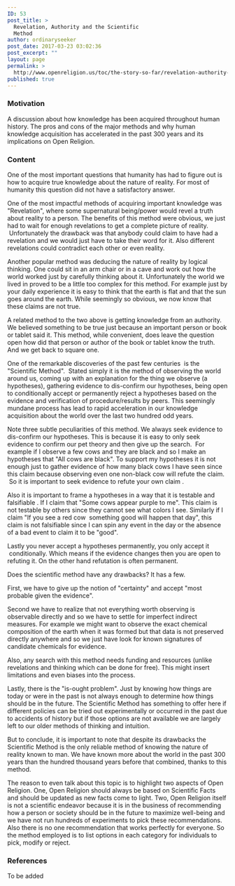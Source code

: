 ```yaml
---
ID: 53
post_title: >
  Revelation, Authority and the Scientific
  Method
author: ordinaryseeker
post_date: 2017-03-23 03:02:36
post_excerpt: ""
layout: page
permalink: >
  http://www.openreligion.us/toc/the-story-so-far/revelation-authority-scientific-method/
published: true
---
```

<h3><strong>Motivation</strong></h3>
A discussion about how knowledge has been acquired throughout human history. The pros and cons of the major methods and why human knowledge acquisition has accelerated in the past 300 years and its implications on Open Religion.

<!--more-->
<h3><strong>Content</strong></h3>
One of the most important questions that humanity has had to figure out is how to acquire true knowledge about the nature of reality. For most of humanity this question did not have a satisfactory answer.

One of the most impactful methods of acquiring important knowledge was "Revelation", where some supernatural being/power would revel a truth about reality to a person. The benefits of this method were obvious, we just had to wait for enough revelations to get a complete picture of reality.  Unfortunately the drawback was that anybody could claim to have had a revelation and we would just have to take their word for it. Also different revelations could contradict each other or even reality.

Another popular method was deducing the nature of reality by logical thinking. One could sit in an arm chair or in a cave and work out how the world worked just by carefully thinking about it. Unfortunately the world we lived in proved to be a little too complex for this method. For example just by your daily experience it is easy to think that the earth is flat and that the sun goes around the earth. While seemingly so obvious, we now know that these claims are not true.

A related method to the two above is getting knowledge from an authority. We believed something to be true just because an important person or book or tablet said it. This method, while convenient, does leave the question open how did that person or author of the book or tablet know the truth. And we get back to square one.

One of the remarkable discoveries of the past few centuries  is the "Scientific Method".  Stated simply it is the method of observing the world around us, coming up with an explanation for the thing we observe (a hypotheses), gathering evidence to dis-confirm our hypotheses, being open to conditionally accept or permanently reject a hypotheses based on the evidence and verification of procedure/results by peers. This seemingly mundane process has lead to rapid acceleration in our knowledge acquisition about the world over the last two hundred odd years.

Note three subtle peculiarities of this method. We always seek evidence to dis-confirm our hypotheses. This is because it is easy to only seek evidence to confirm our pet theory and then give up the search.  For example if I observe a few cows and they are black and so I make an hypotheses that "All cows are black". To support my hypotheses it is not enough just to gather evidence of how many black cows I have seen since this claim because observing even one non-black cow will refute the claim.  So it is important to seek evidence to refute your own claim .

Also it is important to frame a hypotheses in a way that it is testable and falsifiable . If I claim that "Some cows appear purple to me". This claim is not testable by others since they cannot see what colors I see. Similarly if I claim "If you see a red cow  something good will happen that day", this claim is not falsifiable since I can spin any event in the day or the absence of a bad event to claim it to be "good".

Lastly you never accept a hypotheses permanently, you only accept it  conditionally. Which means if the evidence changes then you are open to refuting it. On the other hand refutation is often permanent.

Does the scientific method have any drawbacks? It has a few.

First, we have to give up the notion of "certainty" and accept "most probable given the evidence".

Second we have to realize that not everything worth observing is observable directly and so we have to settle for imperfect indirect measures. For example we might want to observe the exact chemical composition of the earth when it was formed but that data is not preserved directly anywhere and so we just have look for known signatures of candidate chemicals for evidence.

Also, any search with this method needs funding and resources (unlike revelations and thinking which can be done for free). This might insert limitations and even biases into the process.

Lastly, there is the "is-ought problem". Just by knowing how things are today or were in the past is not always enough to determine how things should be in the future. The Scientific Method has something to offer here if different policies can be tried out experimentally or occurred in the past due to accidents of history but if those options are not available we are largely left to our older methods of thinking and intuition.

But to conclude, it is important to note that despite its drawbacks the Scientific Method is the only reliable method of knowing the nature of reality known to man. We have known more about the world in the past 300 years than the hundred thousand years before that combined, thanks to this method.

The reason to even talk about this topic is to highlight two aspects of Open Religion. One, Open Religion should always be based on Scientific Facts and should be updated as new facts come to light. Two, Open Religion itself is not a scientific endeavor because it is in the business of recommending how a person or society should be in the future to maximize well-being and we have not run hundreds of experiments to pick these recommendations. Also there is no one recommendation that works perfectly for everyone. So the method employed is to list options in each category for individuals to pick, modify or reject.
<h3><strong>References</strong></h3>
To be added

&nbsp;